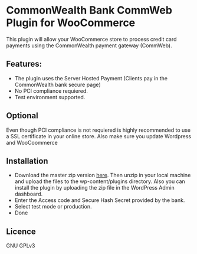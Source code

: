 # CommonWealth Bank CommWeb Plugin for WooCommerce

This plugin will allow your WooCommerce store to process credit card payments using the CommonWealth payment gateway (CommWeb).

## Features:

* The plugin uses the Server Hosted Payment (Clients pay in the CommonWealth bank secure page)
* No PCI compliance requiered.
* Test environment supported.

## Optional

Even though PCI compliance is not requiered is highly recommended to use a SSL certificate in your online store.
Also make sure you update Wordpress and WooCoommerce


## Installation

* Download the master zip version [here](https://github.com/jvcl/commweb-woocommerce/archive/master.zip). Then unzip in your local machine
and upload the files to the wp-content/plugins directory. Also you can install the plugin by uploading the zip file in the
WordPress Admin dashboard.
* Enter the Access code and Secure Hash Secret provided by the bank.
* Select test mode or production.
* Done

## Licence

GNU GPLv3
